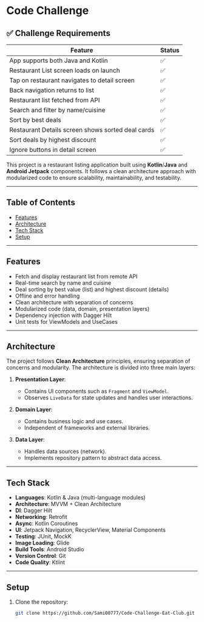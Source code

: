 # Code Challenge

## ✅ Challenge Requirements

| Feature | Status |
|--------|--------|
| App supports both Java and Kotlin | ✅ |
| Restaurant List screen loads on launch | ✅ |
| Tap on restaurant navigates to detail screen | ✅ |
| Back navigation returns to list | ✅ |
| Restaurant list fetched from API | ✅ |
| Search and filter by name/cuisine | ✅ |
| Sort by best deals | ✅ |
| Restaurant Details screen shows sorted deal cards | ✅ |
| Sort deals by highest discount | ✅ |
| Ignore buttons in detail screen | ✅ |

This project is a restaurant listing application built using **Kotlin**/**Java** and **Android Jetpack** components.
It follows a clean architecture approach with modularized code to ensure scalability, maintainability, and testability.

---

## Table of Contents
- [Features](#features)
- [Architecture](#architecture)
- [Tech Stack](#tech-stack)
- [Setup](#setup)

---

## Features
- Fetch and display restaurant list from remote API
- Real-time search by name and cuisine
- Deal sorting by best value (list) and highest discount (details)
- Offline and error handling
- Clean architecture with separation of concerns
- Modularized code (data, domain, presentation layers)
- Dependency injection with Dagger Hilt
- Unit tests for ViewModels and UseCases

---

## Architecture
The project follows **Clean Architecture** principles, ensuring separation of concerns and modularity. The architecture is divided into three main layers:

1. **Presentation Layer**:
   - Contains UI components such as `Fragment` and `ViewModel`.
   - Observes `LiveData` for state updates and handles user interactions.

2. **Domain Layer**:
   - Contains business logic and use cases.
   - Independent of frameworks and external libraries.

3. **Data Layer**:
   - Handles data sources (network).
   - Implements repository pattern to abstract data access.

---

## Tech Stack
- **Languages**: Kotlin & Java (multi-language modules)
- **Architecture**: MVVM + Clean Architecture
- **DI**: Dagger Hilt
- **Networking**: Retrofit
- **Async**: Kotlin Coroutines
- **UI**: Jetpack Navigation, RecyclerView, Material Components
- **Testing**: JUnit, MockK
- **Image Loading**: Glide
- **Build Tools**: Android Studio
- **Version Control**: Git
- **Code Quality**: Ktlint

---

## Setup
1. Clone the repository:
   ```bash
   git clone https://github.com/Sami00777/Code-Challenge-Eat-Club.git
